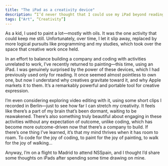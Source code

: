 ```yaml
---
title: "The iPad as a creativity device"
description: “I’d never thought that I could use my iPad beyond reading with it."
tags: ["Art", “Creativity”]
---
```


As a kid, I used to paint a lot—mostly with oils. It was the one activity that could keep me still. Unfortunately, over time, I let it slip away, replaced by more logical pursuits like programming and my studies, which took over the space that creative work once held.

In an effort to balance building a company and coding with activities unrelated to work, I’ve recently returned to painting—this time, using an iPad. I was genuinely surprised by the power of these devices, which I had previously used only for reading. It once seemed almost pointless to own one, but now I understand why creatives gravitate toward it, and why Apple markets it to them. It’s a remarkably powerful and portable tool for creative expression.

I’m even considering exploring video editing with it, using some short clips I recorded in Berlin—just to see how far I can stretch my creativity. It feels like there’s a part of my brain that’s been dormant, waiting to be reawakened. There’s also something truly beautiful about engaging in these activities without any expectation of outcome, unlike coding, which has become more outcome-driven now that there’s a company to build. If there’s one thing I’ve learned, it’s that my mind thrives when it has room to roam. To code for the joy of coding, to paint for the joy of painting, to walk for the joy of walking...

Anyway, I’m on a flight to Madrid to attend NSSpain, and I thought I’d share some thoughts on iPads after spending some time drawing on mine.